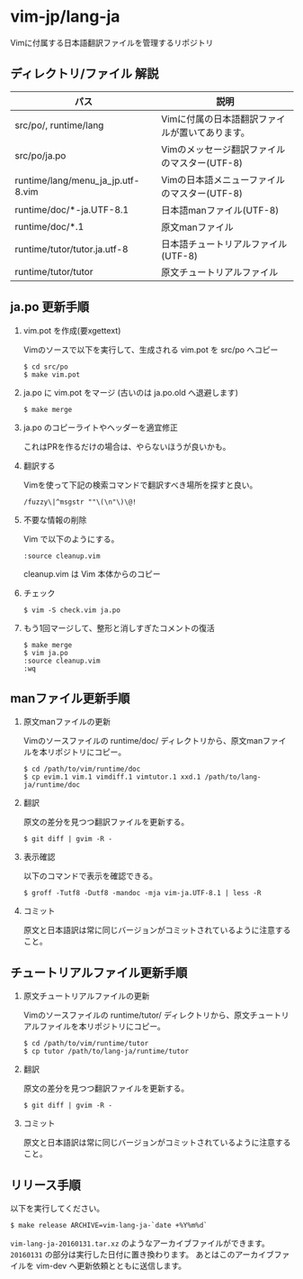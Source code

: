 # vim-jp/lang-ja

Vimに付属する日本語翻訳ファイルを管理するリポジトリ

## ディレクトリ/ファイル 解説

パス |説明
-----|-----
src/po/, runtime/lang |Vimに付属の日本語翻訳ファイルが置いてあります。
src/po/ja.po |Vimのメッセージ翻訳ファイルのマスター(UTF-8)
runtime/lang/menu\_ja\_jp.utf-8.vim |Vimの日本語メニューファイルのマスター(UTF-8)
runtime/doc/\*-ja.UTF-8.1 |日本語manファイル(UTF-8)
runtime/doc/\*.1 |原文manファイル
runtime/tutor/tutor.ja.utf-8 |日本語チュートリアルファイル(UTF-8)
runtime/tutor/tutor |原文チュートリアルファイル

## ja.po 更新手順

1.  vim.pot を作成(要xgettext)

    Vimのソースで以下を実行して、生成される vim.pot を src/po へコピー

        $ cd src/po
        $ make vim.pot

2.  ja.po に vim.pot をマージ (古いのは ja.po.old へ退避します)

        $ make merge

3.  ja.po のコピーライトやヘッダーを適宜修正

    これはPRを作るだけの場合は、やらないほうが良いかも。

4.  翻訳する

    Vimを使って下記の検索コマンドで翻訳すべき場所を探すと良い。

        /fuzzy\|^msgstr ""\(\n"\)\@!

5.  不要な情報の削除

    Vim で以下のようにする。

        :source cleanup.vim

    cleanup.vim は Vim 本体からのコピー

6.  チェック

        $ vim -S check.vim ja.po

7.  もう1回マージして、整形と消しすぎたコメントの復活

        $ make merge
        $ vim ja.po
        :source cleanup.vim
        :wq

## manファイル更新手順

1.  原文manファイルの更新

    Vimのソースファイルの runtime/doc/ ディレクトリから、原文manファイルを本リポジトリにコピー。

        $ cd /path/to/vim/runtime/doc
        $ cp evim.1 vim.1 vimdiff.1 vimtutor.1 xxd.1 /path/to/lang-ja/runtime/doc

2.  翻訳

    原文の差分を見つつ翻訳ファイルを更新する。

        $ git diff | gvim -R -

3.  表示確認

    以下のコマンドで表示を確認できる。

        $ groff -Tutf8 -Dutf8 -mandoc -mja vim-ja.UTF-8.1 | less -R

4.  コミット

    原文と日本語訳は常に同じバージョンがコミットされているように注意すること。

## チュートリアルファイル更新手順

1.  原文チュートリアルファイルの更新

    Vimのソースファイルの runtime/tutor/ ディレクトリから、原文チュートリアルファイルを本リポジトリにコピー。

        $ cd /path/to/vim/runtime/tutor
        $ cp tutor /path/to/lang-ja/runtime/tutor

2.  翻訳

    原文の差分を見つつ翻訳ファイルを更新する。

        $ git diff | gvim -R -

3.  コミット

    原文と日本語訳は常に同じバージョンがコミットされているように注意すること。

## リリース手順

以下を実行してください。

    $ make release ARCHIVE=vim-lang-ja-`date +%Y%m%d`

`vim-lang-ja-20160131.tar.xz` のようなアーカイブファイルができます。
`20160131` の部分は実行した日付に置き換わります。
あとはこのアーカイブファイルを vim-dev へ更新依頼とともに送信します。
